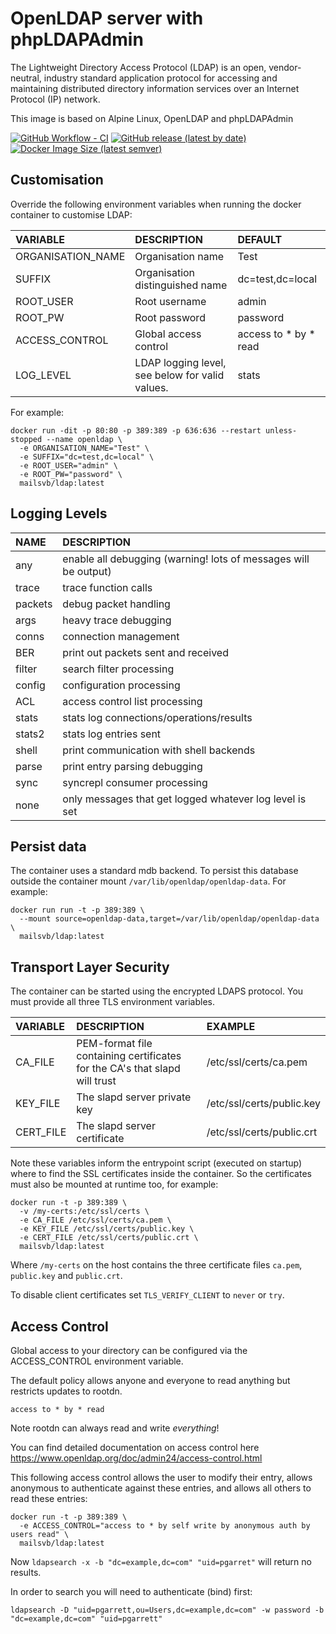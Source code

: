 # OpenLDAP server with phpLDAPAdmin

The Lightweight Directory Access Protocol (LDAP) is an open, vendor-neutral,
industry standard application protocol for accessing and maintaining
distributed directory information services over an Internet Protocol (IP)
network.

This image is based on Alpine Linux, OpenLDAP and phpLDAPAdmin

[![GitHub Workflow - CI](https://github.com/mailsvb/ldap-alpine/workflows/build/badge.svg)](https://github.com/mailsvb/ldap-alpine/actions?workflow=build)
[![GitHub release (latest by date)](https://img.shields.io/github/v/release/mailsvb/ldap-alpine)](https://github.com/mailsvb/ldap-alpine/releases/latest)
[![Docker Image Size (latest semver)](https://img.shields.io/docker/image-size/mailsvb/ldap?sort=semver)](https://hub.docker.com/repository/docker/mailsvb/ldap)

## Customisation

Override the following environment variables when running the docker container
to customise LDAP:

| VARIABLE | DESCRIPTION | DEFAULT |
| :------- | :---------- | :------ |
| ORGANISATION_NAME | Organisation name | Test |
| SUFFIX | Organisation distinguished name | dc=test,dc=local |
| ROOT_USER | Root username | admin |
| ROOT_PW | Root password | password |
| ACCESS_CONTROL | Global access control | access to * by * read |
| LOG_LEVEL | LDAP logging level, see below for valid values. | stats |

For example:

```
docker run -dit -p 80:80 -p 389:389 -p 636:636 --restart unless-stopped --name openldap \
  -e ORGANISATION_NAME="Test" \
  -e SUFFIX="dc=test,dc=local" \
  -e ROOT_USER="admin" \
  -e ROOT_PW="password" \
  mailsvb/ldap:latest
```

## Logging Levels

| NAME | DESCRIPTION |
| :--- | :---------- |
| any | enable all debugging (warning! lots of messages will be output) |
| trace | trace function calls |
| packets | debug packet handling |
| args | heavy trace debugging |
| conns | connection management |
| BER | print out packets sent and received |
| filter | search filter processing |
| config | configuration processing |
| ACL | access control list processing |
| stats | stats log connections/operations/results |
| stats2 | stats log entries sent |
| shell | print communication with shell backends |
| parse | print entry parsing debugging |
| sync | syncrepl consumer processing |
| none | only messages that get logged whatever log level is set |

## Persist data

The container uses a standard mdb backend. To persist this database outside the
container mount `/var/lib/openldap/openldap-data`. For example:

```
docker run run -t -p 389:389 \
  --mount source=openldap-data,target=/var/lib/openldap/openldap-data \
  mailsvb/ldap:latest
```

## Transport Layer Security

The container can be started using the encrypted LDAPS protocol. You must
provide all three TLS environment variables.

| VARIABLE | DESCRIPTION | EXAMPLE |
| :------- | :---------- | :------ |
| CA_FILE | PEM-format file containing certificates for the CA's that slapd will trust | /etc/ssl/certs/ca.pem |
| KEY_FILE | The slapd server private key | /etc/ssl/certs/public.key |
| CERT_FILE | The slapd server certificate | /etc/ssl/certs/public.crt |

Note these variables inform the entrypoint script (executed on startup) where
to find the SSL certificates inside the container. So the certificates must
also be mounted at runtime too, for example:

```
docker run -t -p 389:389 \
  -v /my-certs:/etc/ssl/certs \
  -e CA_FILE /etc/ssl/certs/ca.pem \
  -e KEY_FILE /etc/ssl/certs/public.key \
  -e CERT_FILE /etc/ssl/certs/public.crt \
  mailsvb/ldap:latest
```

Where `/my-certs` on the host contains the three certificate files `ca.pem`,
`public.key` and `public.crt`.

To disable client certificates set `TLS_VERIFY_CLIENT` to `never` or `try`.

## Access Control

Global access to your directory can be configured via the ACCESS_CONTROL environment variable.

The default policy allows anyone and everyone to read anything but restricts updates to rootdn.

```
access to * by * read
```

Note rootdn can always read and write *everything*!

You can find detailed documentation on access control here https://www.openldap.org/doc/admin24/access-control.html

This following access control allows the user to modify their entry, allows anonymous to authenticate against these entries,
and allows all others to read these entries:

```
docker run -t -p 389:389 \
  -e ACCESS_CONTROL="access to * by self write by anonymous auth by users read" \
  mailsvb/ldap:latest
```

Now `ldapsearch -x -b "dc=example,dc=com" "uid=pgarret"` will return no results.

In order to search you will need to authenticate (bind) first:

```
ldapsearch -D "uid=pgarrett,ou=Users,dc=example,dc=com" -w password -b "dc=example,dc=com" "uid=pgarrett"
```
